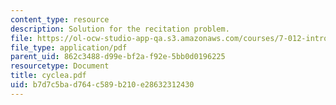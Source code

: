 ```yaml
---
content_type: resource
description: Solution for the recitation problem.
file: https://ol-ocw-studio-app-qa.s3.amazonaws.com/courses/7-012-introduction-to-biology-fall-2004/b7d7c5bad764c589b210e28632312430_cyclea.pdf
file_type: application/pdf
parent_uid: 862c3488-d99e-bf2a-f92e-5bb0d0196225
resourcetype: Document
title: cyclea.pdf
uid: b7d7c5ba-d764-c589-b210-e28632312430
---
```

